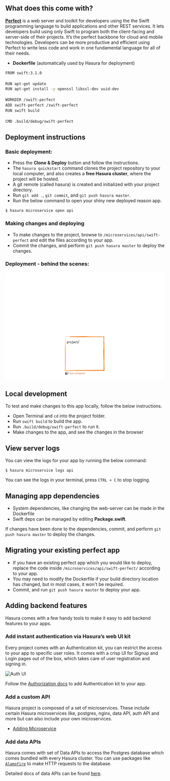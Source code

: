 ## What does this come with?

[**Perfect**](http://perfect.org/) is a web server and toolkit for developers using the the Swift programming language to build applications and other REST services. It lets developers build using only Swift to program both the client-facing and server-side of their projects. It’s the perfect backbone for cloud and mobile technologies. Developers can be more productive and efficient using Perfect to write less code and work in one fundamental language for all of their needs.

* **Dockerfile** (automatically used by Hasura for deployment)

```bash
FROM swift:3.1.0

RUN apt-get update
RUN apt-get install -y openssl libssl-dev uuid-dev

WORKDIR /swift-perfect
ADD swift-perfect /swift-perfect
RUN swift build

CMD .build/debug/swift-perfect
``` 
## Deployment instructions

### Basic deployment:

* Press the **Clone & Deploy** button and follow the instructions.
* The `hasura quickstart` command clones the project repository to your local computer, and also creates a **free Hasura cluster**, where the project will be hosted.
* A git remote (called hasura) is created and initialized with your project directory.
* Run `git add .`, `git commit`, and `git push hasura master`.
* Run the below command to open your shiny new deployed reason app.
``` shell
$ hasura microservice open api
```
### Making changes and deploying

* To make changes to the project, browse to `/microservices/api/swift-perfect` and edit the files according to your app.
* Commit the changes, and perform `git push hasura master` to deploy the changes.

### Deployment - behind the scenes:

![Deployment](https://raw.githubusercontent.com/anirudhmurali/ReasonReact-Todo/master/deploy.gif)

## Local development

To test and make changes to this app locally, follow the below instructions.
* Open Terminal and `cd` into the project folder.
* Run `swift build` to build the app.
* Run `.build/debug/swift-perfect` to run it.
* Make changes to the app, and see the changes in the browser

## View server logs

You can view the logs for your app by running the below command:

``` shell
$ hasura microservice logs api
```
You can see the logs in your terminal, press `CTRL + C` to stop logging.

## Managing app dependencies

* System dependencies, like changing the web-server can be made in the Dockerfile
* Swift deps can be managed by editing **Package.swift**.

If changes have been done to the dependencies, commit, and perform `git push hasura master` to deploy the changes.

## Migrating your existing perfect app

* If you have an existing perfect app which you would like to deploy, replace the code inside `/microservices/api/swift-perfect/` according to your app.
* You may need to modify the Dockerfile if your build directory location has changed, but in most cases, it won't be required.
* Commit, and run `git push hasura master` to deploy your app.

## Adding backend features

Hasura comes with a few handy tools to make it easy to add backend features to your apps.

### Add instant authentication via Hasura’s web UI kit

Every project comes with an Authentication kit, you can restrict the access to your app to specific user roles.
It comes with a crisp UI for Signup and Login pages out of the box, which takes care of user registration and signing in.

![Auth UI](https://docs.hasura.io/0.15/_images/uikit-dark.png)

Follow the [Authorization docs](https://docs.hasura.io/0.15/manual/users/uikit.html) to add Authentication kit to your app.

### Add a custom API

Hasura project is composed of a set of microservices. These include certain Hasura microservices like, postgres, nginx, data API, auth API and more but can also include your own microservices.

* [Adding Microservice](https://docs.hasura.io/0.15/manual/custom-microservices/index.html)

### Add data APIs

Hasura comes with set of Data APIs to access the Postgres database which comes bundled with every Hasura cluster. You can use packages like [`Alamofire`](https://github.com/Alamofire/Alamofire) to make HTTP requests to the database.

Detailed docs of data APIs can be found [here](https://docs.hasura.io/0.15/manual/data/index.html).
